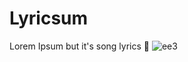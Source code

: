 # Lyricsum
Lorem Ipsum but it's song lyrics 🎵
![ee3](https://user-images.githubusercontent.com/44090243/154624519-c6a4d320-a4fb-4a9a-b44c-0fab50f1e8ef.gif)
